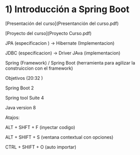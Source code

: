 # 1) Introducción a Spring Boot

[Presentación del curso](Presentanción del curso.pdf)

[Proyecto del curso](Proyecto Curso.pdf)

JPA (especificacion ) -> Hibernate (Implementacion)

JDBC (especificacion) -> Driver JAva (implementacion)

Spring (Framework) / Spring Boot (herramienta para agilizar la construiccion con el framework)

Objetivos (20:32 )

Spring Boot 2

Spring tool Suite 4

Java version 8

Atajos:

ALT + SHFT + F (inyectar codigo)

ALT + SHIFT + S (ventana contextual con opciones)

CTRL + SHIFT + O (auto importar)
